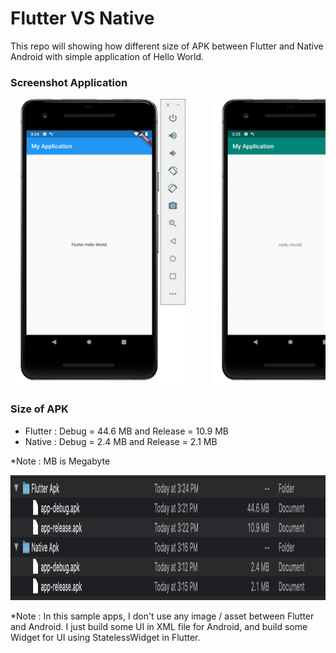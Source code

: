 # Flutter VS Native
This repo will showing how different size of APK between Flutter and Native Android with simple application of Hello World.

### Screenshot Application

<pre>
<img src="Screenshoot/Screen Shot 2020-01-13 at 3.24.19 PM.png" width="280" height="460">     <img src="Screenshoot/Screen Shot 2020-01-13 at 3.25.55 PM.png" width="280" height="460">
</pre>

### Size of APK
- Flutter : Debug = 44.6 MB and Release = 10.9 MB
- Native  : Debug = 2.4 MB and Release = 2.1 MB

*Note : MB is Megabyte

<img src="Screenshoot/result.png" width="1000" height="200">

*Note : In this sample apps, I don't use any image / asset between Flutter and Android. I just build some UI in XML file for Android, and build some Widget for UI using StatelessWidget in Flutter.
